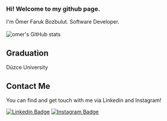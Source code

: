 ### Hi! Welcome to my github page.
I'm Ömer Faruk Bozbulut. Software Developer. <br><br>
![omer's GitHub stats](https://github-readme-stats.vercel.app/api?username=omerbozbulut&show_icons=true) 
## Graduation  
Düzce University <br> 

## Contact Me   
You can find and get touch with me via Linkedin and Instagram!   <br>

[![Linkedin Badge](https://img.shields.io/badge/omerfarukbozbulut-follow%20on%20linkedin-blue?style=for-the-badge&logo=linkedin)](https://www.linkedin.com/in/ömer-faruk-bozbulut-29b530201/) [![Instagram Badge](https://img.shields.io/badge/omerfarukbozbulut-follow%20on%20instagram-blue?style=for-the-badge&logo=instagram)](https://www.instagram.com/omerbozbulutt/)
